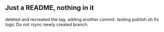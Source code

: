 ## Just a README, nothing in it
deleted and recreated the tag.
adding another commit.
testing publish.sh
fix logic
Do not rsync newly created branch.
